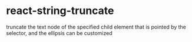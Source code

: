 # react-string-truncate
truncate the text node of the specified child element that is pointed by the selector, and the ellipsis can be customized
